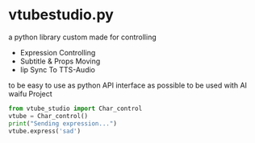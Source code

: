 # vtubestudio.py
a python library custom made for controlling
- Expression Controlling
- Subtitle & Props Moving
- lip Sync To TTS-Audio


to be easy to use as python API interface as possible to be used with AI waifu Project

```python
from vtube_studio import Char_control
vtube = Char_control()
print("Sending expression...")
vtube.express('sad')
```